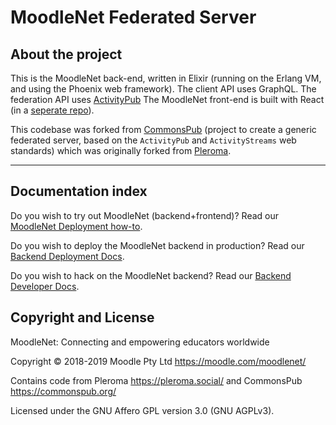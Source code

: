 # MoodleNet Federated Server 

## About the project

This is the MoodleNet back-end, written in Elixir (running on the Erlang VM, and using the Phoenix web framework). The client API uses GraphQL. The federation API uses [ActivityPub](http://activitypub.rocks/) The MoodleNet front-end is built with React (in a [seperate repo](https://gitlab.com/moodlenet/clients/react?nav_source=navbar)).

This codebase was forked from [CommonsPub](http://commonspub.org/) (project to create a generic federated server, based on the `ActivityPub` and `ActivityStreams` web standards) which was originally forked from [Pleroma](https://git.pleroma.social/pleroma/pleroma). 

---

## Documentation index

Do you wish to try out MoodleNet (backend+frontend)? Read our [MoodleNet Deployment how-to](https://gitlab.com/moodlenet/clients/react#deploying-moodlenet).

Do you wish to deploy the MoodleNet backend in production? Read our [Backend Deployment Docs](https://gitlab.com/moodlenet/servers/federated/blob/develop/DEPLOY.md).

Do you wish to hack on the MoodleNet backend? Read our [Backend Developer Docs](https://gitlab.com/moodlenet/servers/federated/blob/develop/HACKING.md).

## Copyright and License

MoodleNet: Connecting and empowering educators worldwide

Copyright © 2018-2019 Moodle Pty Ltd <https://moodle.com/moodlenet/>

Contains code from Pleroma <https://pleroma.social/> and CommonsPub <https://commonspub.org/>

Licensed under the GNU Affero GPL version 3.0 (GNU AGPLv3).
